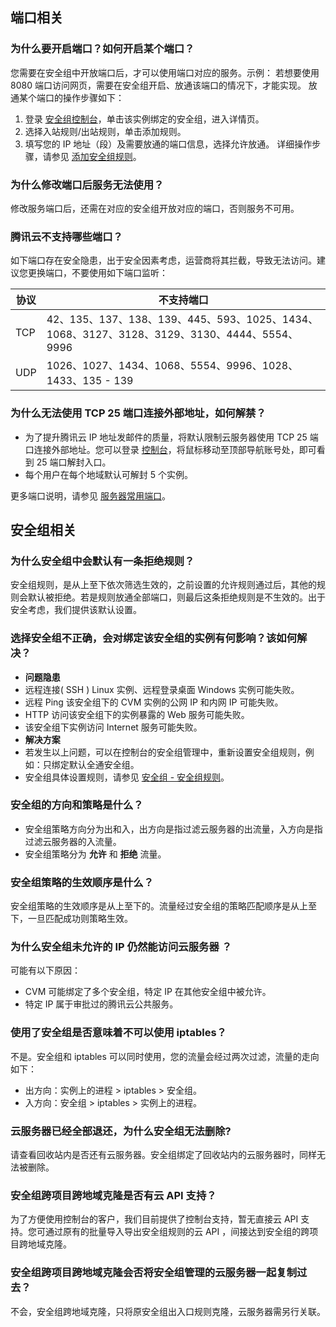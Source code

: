 ## 端口相关
### 为什么要开启端口？如何开启某个端口？
您需要在安全组中开放端口后，才可以使用端口对应的服务。示例：
若想要使用 8080 端口访问网页，需要在安全组开启、放通该端口的情况下，才能实现。
放通某个端口的操作步骤如下：
1. 登录 [安全组控制台](https://console.cloud.tencent.com/vpc/securitygroup)，单击该实例绑定的安全组，进入详情页。
2. 选择入站规则/出站规则，单击添加规则。
3. 填写您的 IP 地址（段）及需要放通的端口信息，选择允许放通。
详细操作步骤，请参见 [添加安全组规则](https://cloud.tencent.com/document/product/215/20398#.E6.B7.BB.E5.8A.A0.E5.AE.89.E5.85.A8.E7.BB.84.E8.A7.84.E5.88.99)。

### 为什么修改端口后服务无法使用？
修改服务端口后，还需在对应的安全组开放对应的端口，否则服务不可用。

### 腾讯云不支持哪些端口？
如下端口存在安全隐患，出于安全因素考虑，运营商将其拦截，导致无法访问。建议您更换端口，不要使用如下端口监听：

| 协议   | 不支持端口                            |
| ---- | ---------------------------------------- |
| TCP  | 42、135、137、138、139、445、593、1025、1434、1068、3127、3128、3129、3130、4444、5554、9996 |
| UDP  | 1026、1027、1434、1068、5554、9996、1028、1433、135 - 139 |

### 为什么无法使用 TCP 25 端口连接外部地址，如何解禁？
- 为了提升腾讯云 IP 地址发邮件的质量，将默认限制云服务器使用 TCP 25 端口连接外部地址。您可以登录 [控制台](https://console.cloud.tencent.com/)，将鼠标移动至顶部导航账号处，即可看到 25 端口解封入口。
- 每个用户在每个地域默认可解封 5 个实例。

更多端口说明，请参见 [服务器常用端口](https://cloud.tencent.com/document/product/215/37891)。

## 安全组相关
### 为什么安全组中会默认有一条拒绝规则？
安全组规则，是从上至下依次筛选生效的，之前设置的允许规则通过后，其他的规则会默认被拒绝。若是规则放通全部端口，则最后这条拒绝规则是不生效的。出于安全考虑，我们提供该默认设置。

### 选择安全组不正确，会对绑定该安全组的实例有何影响？该如何解决？
- **问题隐患**
 - 远程连接( SSH ) Linux 实例、远程登录桌面 Windows 实例可能失败。
 - 远程 Ping 该安全组下的 CVM 实例的公网 IP 和内网 IP 可能失败。
 - HTTP 访问该安全组下的实例暴露的 Web 服务可能失败。
 - 该安全组下实例访问 Internet 服务可能失败。
- **解决方案**
 - 若发生以上问题，可以在控制台的安全组管理中，重新设置安全组规则，例如：只绑定默认全通安全组。
 - 安全组具体设置规则，请参见 [安全组 - 安全组规则](https://cloud.tencent.com/document/product/213/12452#.E5.AE.89.E5.85.A8.E7.BB.84.E8.A7.84.E5.88.99)。

### 安全组的方向和策略是什么？
- 安全组策略方向分为出和入，出方向是指过滤云服务器的出流量，入方向是指过滤云服务器的入流量。
- 安全组策略分为 **允许** 和 **拒绝** 流量。

### 安全组策略的生效顺序是什么？
安全组策略的生效顺序是从上至下的。流量经过安全组的策略匹配顺序是从上至下，一旦匹配成功则策略生效。

### 为什么安全组未允许的 IP 仍然能访问云服务器 ？
可能有以下原因：
- CVM 可能绑定了多个安全组，特定 IP 在其他安全组中被允许。
- 特定 IP 属于审批过的腾讯云公共服务。

### 使用了安全组是否意味着不可以使用 iptables？
不是。安全组和 iptables 可以同时使用，您的流量会经过两次过滤，流量的走向如下：
- 出方向：实例上的进程 > iptables > 安全组。
- 入方向：安全组 > iptables > 实例上的进程。

### 云服务器已经全部退还，为什么安全组无法删除?
请查看回收站内是否还有云服务器。安全组绑定了回收站内的云服务器时，同样无法被删除。

### 安全组跨项目跨地域克隆是否有云 API 支持？
为了方便使用控制台的客户，我们目前提供了控制台支持，暂无直接云 API 支持。您可通过原有的批量导入导出安全组规则的云 API ，间接达到安全组的跨项目跨地域克隆。

### 安全组跨项目跨地域克隆会否将安全组管理的云服务器一起复制过去？
不会，安全组跨地域克隆，只将原安全组出入口规则克隆，云服务器需另行关联。
